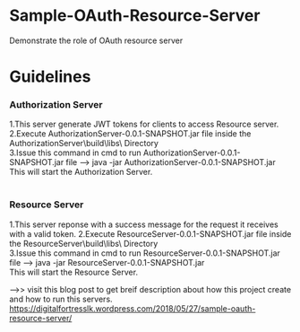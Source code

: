 # Sample-OAuth-Resource-Server
 Demonstrate the role of OAuth resource server 
<h1>Guidelines</h1>
<h3>Authorization Server</h3>
1.This server generate JWT tokens for clients to access Resource server.</br>
2.Execute AuthorizationServer-0.0.1-SNAPSHOT.jar file inside the AuthorizationServer\build\libs\ Directory</br>
3.Issue this command in cmd to run AuthorizationServer-0.0.1-SNAPSHOT.jar file --> java -jar AuthorizationServer-0.0.1-SNAPSHOT.jar</br>
This will start the Authorization Server.</br>
</br>
<h3>Resource Server</h3>
1.This server reponse with a success message for the request it receives with a valid token.
2.Execute ResourceServer-0.0.1-SNAPSHOT.jar file inside the ResourceServer\build\libs\ Directory</br>
3.Issue this command in cmd to run ResourceServer-0.0.1-SNAPSHOT.jar file --> java -jar ResourceServer-0.0.1-SNAPSHOT.jar</br>
This will start the Resource Server.</br>

-->> visit this blog post to get breif description about how this project create and how to run this servers.</br>
https://digitalfortresslk.wordpress.com/2018/05/27/sample-oauth-resource-server/
 
